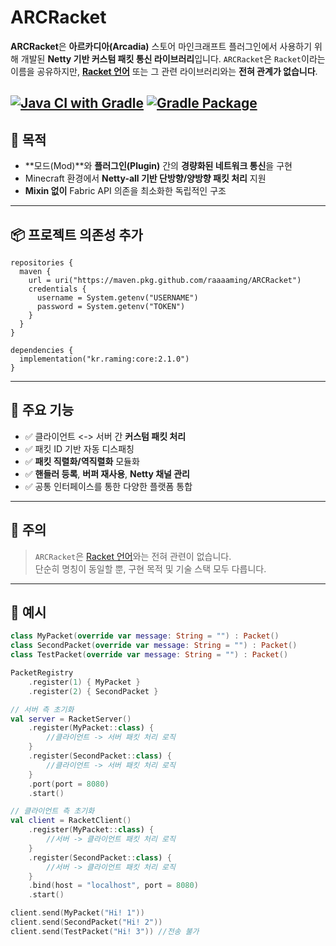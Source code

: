 # ARCRacket

**ARCRacket**은 **아르카디아(Arcadia)** 스토어 마인크래프트 플러그인에서 사용하기 위해 개발된 **Netty 기반 커스텀 패킷 통신 라이브러리**입니다. `ARCRacket`은 `Racket`이라는 이름을 공유하지만, **[Racket 언어](https://racket-lang.org)** 또는 그 관련 라이브러리와는 **전혀 관계가 없습니다**.

[![Java CI with Gradle](https://github.com/raaaaming/ARCRacket/actions/workflows/gradle.yml/badge.svg?branch=main)](https://github.com/raaaaming/ARCRacket/actions/workflows/gradle.yml)
[![Gradle Package](https://github.com/raaaaming/ARCRacket/actions/workflows/gradle-publish.yml/badge.svg)](https://github.com/raaaaming/ARCRacket/actions/workflows/gradle-publish.yml)
---

## 🎯 목적

- **모드(Mod)**와 **플러그인(Plugin)** 간의 **경량화된 네트워크 통신**을 구현
- Minecraft 환경에서 **Netty-all 기반 단방향/양방향 패킷 처리** 지원
- **Mixin 없이** Fabric API 의존을 최소화한 독립적인 구조

---

## 📦 프로젝트 의존성 추가

```
repositories {
  maven {
    url = uri("https://maven.pkg.github.com/raaaaming/ARCRacket")
    credentials {
      username = System.getenv("USERNAME")
      password = System.getenv("TOKEN")
    }
  }
}

dependencies {
  implementation("kr.raming:core:2.1.0")
}
```

---

## 🔌 주요 기능

- ✅ 클라이언트 <-> 서버 간 **커스텀 패킷 처리**
- ✅ 패킷 ID 기반 자동 디스패칭
- ✅ **패킷 직렬화/역직렬화** 모듈화
- ✅ **핸들러 등록**, **버퍼 재사용**, **Netty 채널 관리**
- ✅ 공통 인터페이스를 통한 다양한 플랫폼 통합

---

## 🚫 주의

> `ARCRacket`은 [Racket 언어](https://racket-lang.org)와는 전혀 관련이 없습니다.  
> 단순히 명칭이 동일할 뿐, 구현 목적 및 기술 스택 모두 다릅니다.

---

## 🔧 예시

```kotlin
class MyPacket(override var message: String = "") : Packet()
class SecondPacket(override var message: String = "") : Packet()
class TestPacket(override var message: String = "") : Packet()
```

```kotlin
PacketRegistry
    .register(1) { MyPacket }
    .register(2) { SecondPacket }
```

```kotlin
// 서버 측 초기화
val server = RacketServer()
    .register(MyPacket::class) {
        //클라이언트 -> 서버 패킷 처리 로직
    }
    .register(SecondPacket::class) {
        //클라이언트 -> 서버 패킷 처리 로직
    }
    .port(port = 8080)
    .start()
```

```kotlin
// 클라이언트 측 초기화
val client = RacketClient()
    .register(MyPacket::class) {
        //서버 -> 클라이언트 패킷 처리 로직
    }
    .register(SecondPacket::class) {
        //서버 -> 클라이언트 패킷 처리 로직
    }
    .bind(host = "localhost", port = 8080)
    .start()
```

```kotlin
client.send(MyPacket("Hi! 1"))
client.send(SecondPacket("Hi! 2"))
client.send(TestPacket("Hi! 3")) //전송 불가
```
